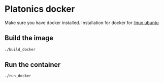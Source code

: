 # Platonics docker

Make sure you have docker installed.
Installation for docker for [linux ubuntu](https://docs.docker.com/desktop/setup/install/linux/ubuntu/)

## Build the image
```bash
./build_docker
```

## Run the container
```bash
./run_docker
```
